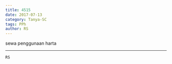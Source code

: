 ```yaml
---
title: 4515
date: 2017-07-13
category: Tanya-SC
tags: PPh
author: RS
---
```


sewa penggunaan harta

---



`RS`
